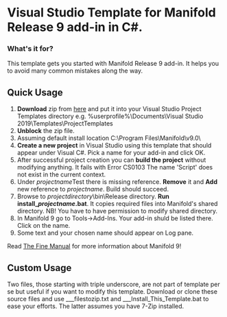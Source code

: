 # Visual Studio Template for Manifold Release 9 add-in in C#.

### What's it for?
This template gets you started with Manifold Release 9 add-in. It helps you to avoid many common mistakes along the way.


## Quick Usage

1. **Download** zip from [here](https://raw.githubusercontent.com/rkolka/Manifold-Release-9-Add-in-CSharp/master/Manifold%20Release%209%20Add-in%20C%23.zip) and put it into your Visual Studio Project Templates directory e.g. %userprofile%\Documents\Visual Studio 2019\Templates\ProjectTemplates
2. **Unblock** the zip file.
3. Assuming default install location C:\Program Files\Manifold\v9.0\
4. **Create a new project** in Visual Studio using this template that should appear under Visual C#. Pick a name for your add-in and click OK. 
5. After successful project creation you can **build the project** without modifying anything. It fails with Error CS0103 The name 'Script' does not exist in the current context.
6. Under *projectname*Test there is missing reference. **Remove** it and **Add** new reference to *projectname*. Build should succeed.
7. Browse to *projectdirectory*\bin\Release directory. **Run install_*projectname*.bat**. It copies required files into Manifold's shared directory. NB! You have to have permission to modify shared directory. 
8. In Manifold 9 go to Tools->Add-Ins. Your add-in shuld be listed there. Click on the name.
9. Some text and your chosen name should appear on Log pane.


Read [The Fine Manual](http://www.manifold.net/doc/mfd9/) for more information about Manifold 9!

## Custom Usage

Two files, those starting with triple underscore, are not part of template per se but useful if you want to modify this template. Download or clone these source files and use ___filestozip.txt and ___Install_This_Template.bat to ease your efforts.
The latter assumes you have 7-Zip installed.

